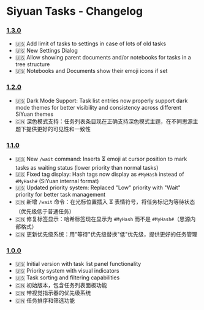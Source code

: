 # Siyuan Tasks - Changelog

### [1.3.0](https://github.com/Macavity/siyuan-tasks/releases/tag/v1.3.0)

- 🇺🇸 Add limit of tasks to settings in case of lots of old tasks
- 🇺🇸 New Settings Dialog
- 🇺🇸 Allow showing parent documents and/or notebooks for tasks in a tree structure
- 🇺🇸 Notebooks and Documents show their emoji icons if set

### [1.2.0](https://github.com/Macavity/siyuan-tasks/releases/tag/v1.2.0)

- 🇺🇸 Dark Mode Support: Task list entries now properly support dark mode themes for better visibility and consistency across different SiYuan themes
- 🇨🇳 深色模式支持：任务列表条目现在正确支持深色模式主题，在不同思源主题下提供更好的可见性和一致性

### [1.1.0](https://github.com/Macavity/siyuan-tasks/releases/tag/v1.1.0)

- 🇺🇸 New `/wait` command: Inserts ⏳ emoji at cursor position to mark tasks as waiting status (lower priority than normal tasks)
- 🇺🇸 Fixed tag display: Hash tags now display as `#MyHash` instead of `#MyHash#` (SiYuan internal format)
- 🇺🇸 Updated priority system: Replaced "Low" priority with "Wait" priority for better task management
- 🇨🇳 新增 `/wait` 命令：在光标位置插入 ⏳ 表情符号，将任务标记为等待状态（优先级低于普通任务）
- 🇨🇳 修复标签显示：哈希标签现在显示为 `#MyHash` 而不是 `#MyHash#`（思源内部格式）
- 🇨🇳 更新优先级系统：用"等待"优先级替换"低"优先级，提供更好的任务管理

### [1.0.0](https://github.com/Macavity/siyuan-tasks/releases/tag/v1.0.0)

- 🇺🇸 Initial version with task list panel functionality
- 🇺🇸 Priority system with visual indicators
- 🇺🇸 Task sorting and filtering capabilities
- 🇨🇳 初始版本，包含任务列表面板功能
- 🇨🇳 带视觉指示器的优先级系统
- 🇨🇳 任务排序和筛选功能
